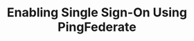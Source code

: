 ---
# -------------------------- #
#      Page & Formatting     #
# -------------------------- #

title: Enabling Single Sign-On Using PingFederate
permalink: /account-security/single-sign-on/enabling-pingfederate-saml
summary: "Connect your PingFederate account to Stitch and enable Single Sign-On (SSO)."

input: false
layout: tutorial
feedback: true

key: "single-sign-on-pingfederate"
type: "security"
weight: 4


# -------------------------- #
#         IdP Details        #
# -------------------------- #

idp: true
name: "pingfederate"
display-name: "PingFederate"

setup-name: "PingFederate SAML"

# -------------------------- #
#   RELATED SIDEBAR LINKS    #
# -------------------------- #

related:
  - title: "Single Sign-On documentation"
    link: "{{ link.security.single-sign-on | prepend: site.baseurl }}"

  - title: "Stitch team roles and permissions"
    link: "{{ link.account.team-roles-permissions | prepend: site.baseurl }}"


# -------------------------- #
#        Introduction        #
# -------------------------- #

intro: |
  {% capture sso-admin %}
  Refer to the [Team member roles and permissions documentation]({{ link.account.team-roles-permissions | prepend: site.baseurl }}) for more info about privileges in Stitch.
  {% endcapture %}

  {% capture sso-admin-note %}
  Setting up or modifying an existing {{ page.display-name }} connection requires Admin privileges in Stitch. {{ sso-admin }}
  {% endcapture %}

  {% include note.html first-line="**Stitch Admin privileges required**" content=sso-admin-note %}

  {{ page.summary }}

  In this guide, we'll cover:

  {% for step in page.steps %}
  - [{{ step.summary | flatify }}](#{{ step.anchor }})
  {% endfor %}


# -------------------------- #
#        Requirements        #
# -------------------------- #

requirements:
  - item: |
      **Admin privileges in Stitch.** {{ sso-admin }}

  - item: |
      **Administrator privileges in {{ page.display-name }}.** If you don't have these privileges, **contact a {{ page.display-name }} admin before continuing**.

  - item: |
      **Familiarity with {{ page.display-name }} and an existing {{ page.display-name }} adapter instance and signing certificate.** Instructions for configuring {{ page.display-name }} assets are outside the scope of this tutorial; these instructions assume you're familiar with {{ page.display-name }} and have your instance set up already. If you're not sure how to use {{ page.display-name }}, **contact a {{ page.display-name }} admin before continuing.**


# -------------------------- #
#           Content          #
# -------------------------- #

steps:
  - title: "Create and configure an SP connection in {{ page.display-name }}"
    anchor: "create-the-sp-connection"
    summary: "Creating and configuring an SP connection in {{ page.display-name }}"
    content: |
      {% include note.html type="single-line" content="**Note**: This guide was written for PingFederate v10.0.1.5. As a result, the location or names of some pages and fields may be different for you depending on your version." %}

      {% for substep in step.substeps %}
      - [Step 1.{{ forloop.index }}: {{ substep.title | flatify }}](#{{ substep.anchor }})
      {% endfor %}
    substeps:
      - title: "Retrieve your SSO info from Stitch"
        anchor: "retrieve-sso-info-from-stitch"
        content: |
          1. Sign into your Stitch account.
          {% include shared/sso/stitch-sso-menu-path.html type="initial-setup" %}

          Leave this page open - you'll need it to complete the setup.

      - title: "Define the SP connection's general settings"
        anchor: "define-sp-connection-general-settings"
        content: |
          1. Sign into your {{ page.display-name }} account as an administrator.
          2. Under **SP Connections**, click **Create New**:
             
             ![Create New button, highlighted, in the Identity Provider page of PingFederate]({{ site.baseurl }}/images/account-security/sso/pingfederate-create-new-sp-connection.png)
          
          3. In the **Connection Template** tab, select **Do not use a template ...** and then click **Next**.
          4. In the **Connection Type** tab, check **Browser SSO Profiles** and then click **Next**.
          5. In the **Connection Options** tab, check **Browser SSO** and then click **Next**.
          6. In the **Import Metadata** tab, select **None** and then click **Next**.
          7. In the **General Info** tab, fill in the following:
             - **Partner's Entity ID (Connection ID)**: Paste the **Entity ID** value from Stitch into this field.
             - **Connection Name**: Enter a name for the connection. For example: `Stitch`
             - **Base URL**: Paste the **Base URL** value from Stitch into this field.

             The page should look similar to the following:
             
             ![General Info tab of the SP Connection setup flow in PingFederate]({{ site.baseurl }}/images/account-security/sso/pingfederate-connection-general-info-tab.png)

          8. When finished, click **Next**.

      - title: "Define the SP connection's browser SSO configuration"
        anchor: "define-browser-sso-configuration"
        content: |
          {% for substep in substep.sub-substeps %}
          - [Step 1.3.{{ forloop.index }}: {{ substep.title | flatify }}](#{{ substep.anchor }})
          {% endfor %}

        sub-substeps:
          - title: "Define the SP connection's attribute contract"
            anchor: "define-app-attribute-contract"
            content: |
              Next, you'll define the user attributes for the app:

              <table>
                <tr>
                  <td>
                    <strong>#</strong>
                  </td>
                  <td>
                    <strong>SAML attribute name</strong>
                  </td>
                  <td>
                    <strong>Attribute name format</strong>
                  </td>
                </tr>
                {% for parameter in page.saml-parameters %}
                  <tr>
                    <td>
                      {{ forloop.index }}
                    </td>
                    <td>
                      {{ parameter.saml-name }}
                    </td>
                    <td>
                      {{ parameter.attribute-name-format }}
                    </td>
                  </tr>
                {% endfor %}
              </table>

              1. On the **Browser SSO** page, click the **Configure Browser SSO** button.
              2. On the **SAML Profiles** page:
                 1. Check **IDP-Initiated SSO** and **SP-Initiated SSO**.
                 2. Click **Next**.
              3. In the **Assertion Lifetime** tab, click **Next**.
              4. In the **Assertion Creation** tab:
                 1. Click **Configure Assertion Creation**.
                 2. In the **Identity Mapping** tab, select **Standard** and then click **Next**.
                 3. In the **Attribute Contract** tab:
                    1. In the **SAML_SUBJECT > Subject Name Format** field, select `urn:oasis:names:tc:SAML:1.1:nameid-format:emailAddress`.
                    2. In **Extend the Contract** section:
                       1. In the blank field, enter the **SAML attribute name** of an attribute in the table above. For example: `email`
                       2. In the **Attribute Name Format** field, select `urn:oasis:names:tc:SAML:2.0:attrname-format:basic`.
                       3. Repeat these steps until all attributes in the table have been added. The page should look similar to the following:

                          ![Identity Mapping tab in the SP Connection > Browser SSO setup flow]({{ site.baseurl }}/images/account-security/sso/pingfederate-attribute-contract-tab.png)

                    3. When finished, click **Next**.

          - title: "Define the SP connection's authentication source map"
            anchor: "define-sp-connection-authentication-source-map"
            content: |
              {% include note.html type="single-line" content="**Note**: These instructions assume you already have an adapter instance set up in your PingFederate account. If you don't, you'll need to create one first and then follow these steps." %}

              1. In the **Authentication Source Mapping** tab, click **Map New Adapter Instance**.
              2. In the **Adapter Instance** tab, select the instance you want to use and click **Next**.
              3. In the **Mapping Method** tab, select **Use only the adapter contract values in the SAML assertion** and click **Next**.
              4. In the **Attribute Contract Fulfillment** tab, populate each of the **Attribute Contract** values according to your Adapter Instance.
              5. When finished, click **Next**.

          - title: "Complete the SP connection's assertion creation"
            anchor: "complete-assertion-creation"
            content: |
              1. In the **Issuance Criteria** tab, click **Next**.
              2. In the **Summary** tab, click **Done**. 
              3. You'll be redirected back to the **Authentication Source Mapping** tab. Click **Next**.
              4. On the **Summary** tab, click **Done**.
              5. You'll be redirected back to the **Assertion Creation** tab. Click **Next**.

          - title: "Define the SP connection's protocol settings"
            anchor: "define-sp-connection-protocol-settings"
            content: |
              1. In the **Protocol Settings** tab, click **Configure Protocol Settings**.
              2. In the **Assertion Consumer Service URL** tab, fill in the following:
                 1. Check the **Default** box.
                 2. **Binding**: Select **POST**.
                 3. **Endpoint URL**: Paste the **Endpoint URL** value from Stitch.
                 4. Click **Add**. The page should look similar to the following:

                    ![Assertion Consumer Service URL tab in the SP Connection > Browser SSO configuration flow]({{ site.baseurl }}/images/account-security/sso/pingfederate-consumer-service-url-tab.png)
                 5. Click **Next**.
              3. In the **Allowable SAML Bindings** tab:
                 1. Check **POST** and **REDIRECT**.
                 2. Click **Next**.
              4. Accept the defaults for the **Signature Policy** and **Encryption Policy** tabs by clicking **Next**.
              5. In the **Summary** tab, review the configuration and click **Done** when finished.
              6. You'll be redirected back to the **Protocol Settings** tab. Click **Next**.
              7. In the **Summary** tab, click **Done** to complete the app's browser SSO configuration.

      - title: "Configure the SP connection's credentials"
        anchor: "configure-sp-connection-credentials"
        content: |
          {% include note.html type="single-line" content="**Note**: These instructions assume you already have a signing certificate set up in your PingFederate account. If you don't, you'll need to create one first and then follow these steps." %}

          1. After clicking **Done**, you'll be redirected back to the **Browser SSO** tab. Click **Next**.
          2. In the **Credentials** tab, click **Configure Credentials**.
          3. In the **Digital Signature Settings** tab, select a **Signing Certificate**.
          4. Check these boxes:
             - **Include the certificate in the signature [KEYINFO] element**
             - **Include the raw key in the signature [KEYVALUE] element**

             The page should look similar to the following:

             ![Digital Signature Settings tab in the SP Connection > Credentials setup flow]({{ site.baseurl }}/images/account-security/sso/pingfederate-configure-digital-signature-settings.png)
          5. When finished, click **Next**.
          6. On the **Summary** tab, click **Done**.

      - title: "Grant users access"
        anchor: "grant-user-access"
        content: |
          The last step to configuring the connection is to grant access to users in your {{ page.display-name }} instance. This ensures that they'll be able to access Stitch via SSO.

          Using the process your organization follows, grant Stitch {{ page.display-name }} access to your colleagues.

  - title: "Download the SP connection's SAML metadata file"
    anchor: "download-sp-connection-saml-metadata-file"
    summary: "Downloading the SP connection's SAML metadata file"
    content: |
      1. In the left sidenav, click **Settings > System**.
      2. On the **System** page, click **SAML Metadata > Metadata Export**.
      3. In the **Metadata Role** tab, select **I am the Identity Provider (IDP)** and  click **Next**.
      4. In the **Metadata Mode** tab, select **Use a connection for metadata generation** and click **Next**.
      5. In the **Connection Metadata** tab, select the SP connection you created in [Step 1](#create-the-sp-connection) and click **Next**.
      6. In the **Metadata Signing** tab:
         1. Select your **Signing Certificate**.
         2. Check these boxes:
            - **Include the certificate in the signature [KEYINFO] element**
            - **Include the raw key in the signature [KEYVALUE] element**
         3. Click **Next**.
      7. In the **Export & Summary** tab, click **Export**. Save the file somewhere convenient - you'll need it to complete the setup in Stitch.

  - title: "Connect to Stitch"
    anchor: "connect-to-stitch"
    summary: "Connecting your {{ page.display-name }} SP connection to Stitch"
    content: |
      Navigate back to the page where your Stitch account is open.

      1. In Stitch, scroll down to the **Connect to Stitch** section of the {{ page.display-name }} setup page.
      2. Click **Upload SAML Metadata**.
      3. Locate and select the SAML metadata file you downloaded in [Step 2](#download-sp-connection-saml-metadata-file).

  - title: "Activate SSO"
    anchor: "activate-sso"
    summary: "Activating SSO for your Stitch account"
    content: |
      When finished, click the **Activate SSO** button.

next-steps: |
  After you've enabled SSO for your Stitch account, remember to grant Stitch access to users in your {{ page.display-name }} instance, if you haven't already.


# -------------------------- #
#          Metadata          #
# -------------------------- #

saml-parameters:
  - saml-name: "given_name"
    attribute-name-format: &attribute-name-format "urn:oasis:names:tc:SAML:2.0:attrname-format:basic"
  - saml-name: "family_name"
    attribute-name-format: *attribute-name-format 
  - saml-name: "email"
    attribute-name-format: *attribute-name-format
---